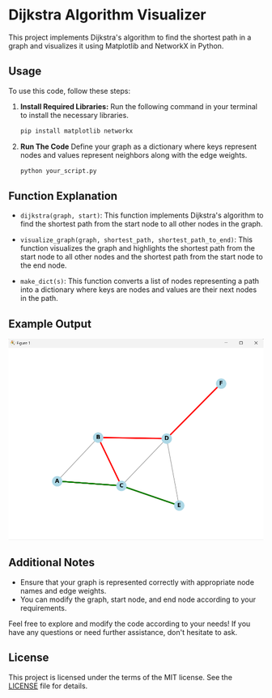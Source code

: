 # Dijkstra Algorithm Visualizer

This project implements Dijkstra's algorithm to find the shortest path in a graph and visualizes it using Matplotlib and NetworkX in Python.

## Usage

To use this code, follow these steps:

1. **Install Required Libraries:**
   Run the following command in your terminal to install the necessary libraries.

   ```bash
   pip install matplotlib networkx
   ```

2. **Run The Code**
   Define your graph as a dictionary where keys represent nodes and values represent neighbors along with the edge weights.

   ```bash
   python your_script.py
   ```
   
## Function Explanation

- `dijkstra(graph, start)`: This function implements Dijkstra's algorithm to find the shortest path from the start node to all other nodes in the graph.

- `visualize_graph(graph, shortest_path, shortest_path_to_end)`: This function visualizes the graph and highlights the shortest path from the start node to all other nodes and the shortest path from the start node to the end node.

- `make_dict(s)`: This function converts a list of nodes representing a path into a dictionary where keys are nodes and values are their next nodes in the path.

## Example Output

![Output](Output.png)

## Additional Notes

- Ensure that your graph is represented correctly with appropriate node names and edge weights.
- You can modify the graph, start node, and end node according to your requirements.

Feel free to explore and modify the code according to your needs! If you have any questions or need further assistance, don't hesitate to ask.

## License

This project is licensed under the terms of the MIT license. See the [LICENSE](LICENSE) file for details.
